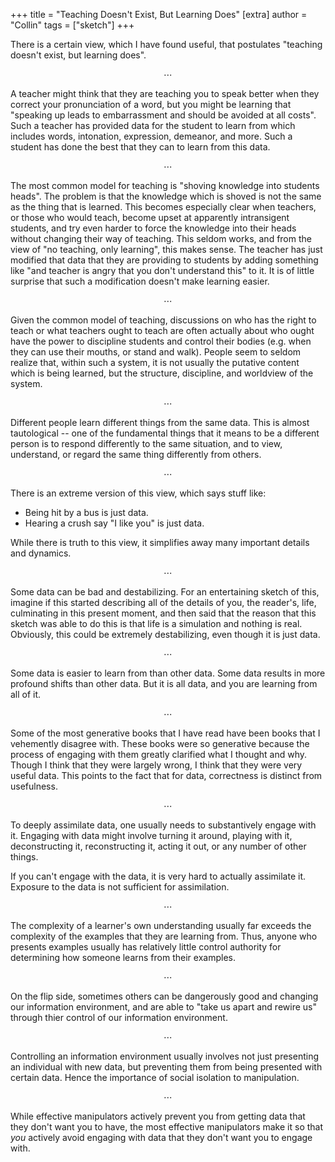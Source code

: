 +++
title = "Teaching Doesn't Exist, But Learning Does"
[extra]
author = "Collin"
tags = ["sketch"]
+++

There is a certain view, which I have found useful, that postulates "teaching doesn't exist, but learning does".

<center>⋯</center>

A teacher might think that they are teaching you to speak better when they correct your pronunciation of a word, but you might be learning that "speaking up leads to embarrassment and should be avoided at all costs". Such a teacher has provided data for the student to learn from which includes words, intonation, expression, demeanor, and more. Such a student has done the best that they can to learn from this data.

<center>⋯</center>

The most common model for teaching is "shoving knowledge into students heads". The problem is that the knowledge which is shoved is not the same as the thing that is learned. This becomes especially clear when teachers, or those who would teach, become upset at apparently intransigent students, and try even harder to force the knowledge into their heads without changing their way of teaching. This seldom works, and from the view of "no teaching, only learning", this makes sense. The teacher has just modified that data that they are providing to students by adding something like "and teacher is angry that you don't understand this" to it. It is of little surprise that such a modification doesn't make learning easier.

<center>⋯</center>

Given the common model of teaching, discussions on who has the right to teach or what teachers ought to teach are often actually about who ought have the power to discipline students and control their bodies (e.g. when they can use their mouths, or stand and walk). People seem to seldom realize that, within such a system, it is not usually the putative content which is being learned, but the structure, discipline, and worldview of the system.

<center>⋯</center>

Different people learn different things from the same data. This is almost tautological -- one of the fundamental things that it means to be a different person is to respond differently to the same situation, and to view, understand, or regard the same thing differently from others.

<center>⋯</center>

There is an extreme version of this view, which says stuff like:

- Being hit by a bus is just data.
- Hearing a crush say "I like you" is just data.

While there is truth to this view, it simplifies away many important details and dynamics.

<center>⋯</center>

Some data can be bad and destabilizing. For an entertaining sketch of this, imagine if this started describing all of the details of you, the reader's, life, culminating in this present moment, and then said that the reason that this sketch was able to do this is that life is a simulation and nothing is real. Obviously, this could be extremely destabilizing, even though it is just data.

<center>⋯</center>

Some data is easier to learn from than other data. Some data results in more profound shifts than other data. But it is all data, and you are learning from all of it.

<center>⋯</center>

Some of the most generative books that I have read have been books that I vehemently disagree with. These books were so generative because the process of engaging with them greatly clarified what I thought and why. Though I think that they were largely wrong, I think that they were very useful data. This points to the fact that for data, correctness is distinct from usefulness.

<center>⋯</center>

To deeply assimilate data, one usually needs to substantively engage with it. Engaging with data might involve turning it around, playing with it, deconstructing it, reconstructing it, acting it out, or any number of other things.

If you can't engage with the data, it is very hard to actually assimilate it. Exposure to the data is not sufficient for assimilation.

<center>⋯</center>

The complexity of a learner's own understanding usually far exceeds the complexity of the examples that they are learning from. Thus, anyone who presents examples usually has relatively little control authority for determining how someone learns from their examples.

<center>⋯</center>

On the flip side, sometimes others can be dangerously good and changing our information environment, and are able to "take us apart and rewire us" through thier control of our information environment.

<center>⋯</center>

Controlling an information environment usually involves not just presenting an individual with new data, but preventing them from being presented with certain data. Hence the importance of social isolation to manipulation.

<center>⋯</center>

While effective manipulators actively prevent you from getting data that they don't want you to have, the most effective manipulators make it so that *you* actively avoid engaging with data that they don't want you to engage with.
